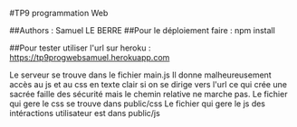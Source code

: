#TP9 programmation Web

##Authors :
    Samuel LE BERRE
##Pour le déploiement faire :
    npm install

##Pour tester utiliser l'url sur heroku :
    https://tp9progwebsamuel.herokuapp.com

Le serveur se trouve dans le fichier main.js
    Il donne malheureusement accès au js et au css en texte clair si on se dirige vers l'url ce qui crée une sacrée faille des
    sécurité mais le chemin relative ne marche pas. 
Le fichier qui gere le css se trouve dans public/css
Le fichier qui gere le js des intéractions utilisateur est dans public/js
